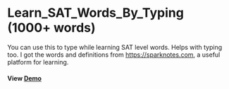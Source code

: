 # Learn_SAT_Words_By_Typing (1000+ words)
You can use this to type while learning SAT level words. Helps with typing too. I got the words and definitions from https://sparknotes.com, a useful platform for learning. 
#### View [Demo](https://durationsyrup.github.io/Learn_SAT_Words_By_Typing/)
